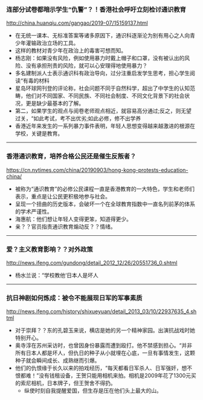 ### 连部分试卷都暗示学生“仇警”？！香港社会呼吁立刻检讨通识教育
http://china.huanqiu.com/gangao/2019-07/15159137.html
- 在无统一课本、无标准答案等诸多原因下，通识科逐渐沦为别有用心之人向青少年灌输政治立场的工具。
- 这样的教材对青少年在政治上的毒害可想而知。
- 杨志刚：如果没有风险，例如使用暴力时戴上帽子和口罩，没有被认出的风险、没有承担刑责的风险，就可以心安理得地使用暴力？
- 多名建制派人士表示通识科有政治导向，过分注重启发学生思考，担心学生阅读“有毒的材料
- 星岛环球网刊登的评论称，社会问题不同于自然科学，超出了中学生的认知范畴，他们对不同国家、不同民族、不同社会制度、不同文化背景下的社会状况，更是缺少最基本的了解。
- 第二，如果学生的观点与阅卷老师观点相近，就容易高分通过;反之，则无望过关，“如此考试，考不出优劣;如此必修，修不出学养
- 香港近年来发生的一系列暴力事件表明，年轻人思想变得越来越激进的根源在学校，关键是教育。
---
### 香港通识教育，培养合格公民还是催生反叛者？
https://cn.nytimes.com/china/20190903/hong-kong-protests-education-china/
- 被称为“通识教育”的必修公民课程一直是香港教育的一大特色，学生和老师们表示，重点是让公民更积极地参与社会。
- 呈现一个扭曲的历史版本，会破坏一个在全球教育指数中一直名列前茅的体系的学术严谨性。
- 海惠航：他们想让年轻人变得更笨，知道得更少。
- 亲？？官员指责通识教育煽动反？？情绪。
---
### 爱？主义教育影响？？对外政策
http://news.ifeng.com/gundong/detail_2012_12/26/20551736_0.shtml
- 杨水兰说：“学校教他‘日本人是坏人
---
### 抗日神剧如何炼成：被令不能展现日军的军事素质
http://news.ifeng.com/history/shixueyuan/detail_2013_03/10/22937635_4.shtml
- 对于崇拜？？东的孔碧玉来说，横店是她的另一个精神家园。出演抗战戏时她特别开心。
- 奥寺淳在苏州采访时，也曾因身份暴露而遭到殴打。他不禁感到担心。“并非所有日本人都是坏人，但仇日的种子从小就埋在心底，一旦有事情发生，这颗种子就会瞬间成长、成熟继而引爆。
- 他们的仇恨缘于长久以来的拍戏经历，“每天都看日军杀人、日军强奸，想不恨都难！”没有钱租设备，王贺只能用相机来拍。相机是2009年花了1300元买的索尼相机，日本牌子，但王贺舍不得扔。
  - 纵使时刻自我提醒爱国，但生存是压在他们头上最大的山。